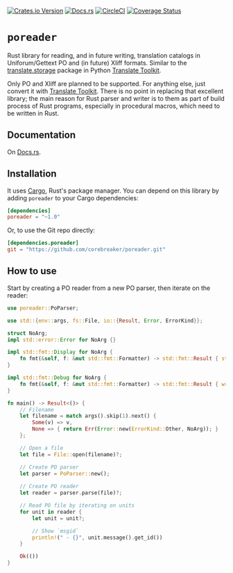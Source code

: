 [![Crates.io Version](https://img.shields.io/crates/v/poreader.svg)](https://crates.io/crates/poreader)
[![Docs.rs](https://docs.rs/poreader/badge.svg)](https://docs.rs/poreader/)
[![CircleCI](https://circleci.com/gh/corebreaker/poreader/tree/main.svg?style=shield)](https://circleci.com/gh/corebreaker/poreader/tree/main)
[![Coverage Status](https://coveralls.io/repos/github/corebreaker/poreader/badge.svg?branch=main)](https://coveralls.io/github/corebreaker/poreader?branch=main)

# `poreader`

Rust library for reading, and in future writing, translation catalogs in
Uniforum/Gettext PO and (in future) Xliff formats. Similar to the
[translate.storage] package in Python [Translate Toolkit].

Only PO and Xliff are planned to be supported. For anything else, just convert
it with [Translate Toolkit]. There is no point in replacing that excellent
library; the main reason for Rust parser and writer is to them as part of build
process of Rust programs, especially in procedural macros, which need to be
written in Rust.

## Documentation

On [Docs.rs](https://docs.rs/poreader/).

## Installation

It uses [Cargo](http://crates.io), Rust's package manager. You can depend on this library by adding `poreader` to your Cargo dependencies:

```toml
[dependencies]
poreader = "~1.0"
```

Or, to use the Git repo directly:
```toml
[dependencies.poreader]
git = "https://github.com/corebreaker/poreader.git"
```

## How to use

Start by creating a PO reader from a new PO parser, then iterate on the reader:
```rust
use poreader::PoParser;

use std::{env::args, fs::File, io::{Result, Error, ErrorKind}};

struct NoArg;
impl std::error::Error for NoArg {}

impl std::fmt::Display for NoArg {
    fn fmt(&self, f: &mut std::fmt::Formatter) -> std::fmt::Result { std::fmt::Debug::fmt(self, f) }
}

impl std::fmt::Debug for NoArg {
    fn fmt(&self, f: &mut std::fmt::Formatter) -> std::fmt::Result { write!(f, "No file specified") }
}

fn main() -> Result<()> {
    // Filename
    let filename = match args().skip(1).next() {
        Some(v) => v,
        None => { return Err(Error::new(ErrorKind::Other, NoArg)); }
    };

    // Open a file
    let file = File::open(filename)?;

    // Create PO parser
    let parser = PoParser::new();
    
    // Create PO reader
    let reader = parser.parse(file)?;

    // Read PO file by iterating on units
    for unit in reader {
        let unit = unit?;

        // Show `msgid`
        println!(" - {}", unit.message().get_id())
    }

    Ok(())
}
```


[translate.storage]: http://docs.translatehouse.org/projects/translate-toolkit/en/latest/api/storage.html
[Translate Toolkit]: http://docs.translatehouse.org/projects/translate-toolkit/
